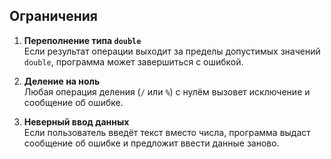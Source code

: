 
## Ограничения

1. **Переполнение типа `double`**  
   Если результат операции выходит за пределы допустимых значений `double`, программа может завершиться с ошибкой.

2. **Деление на ноль**  
   Любая операция деления (`/` или `%`) с нулём вызовет исключение и сообщение об ошибке.

3. **Неверный ввод данных**  
   Если пользователь введёт текст вместо числа, программа выдаст сообщение об ошибке и предложит ввести данные заново.
